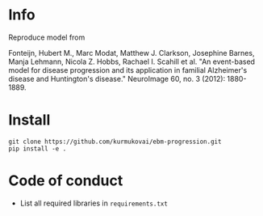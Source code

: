 # Info

Reproduce model from 

Fonteijn, Hubert M., Marc Modat, Matthew J. Clarkson, Josephine Barnes, Manja Lehmann,
Nicola Z. Hobbs, Rachael I. Scahill et al. "An event-based model for disease progression 
and its application in familial Alzheimer's disease and Huntington's disease."
NeuroImage 60, no. 3 (2012): 1880-1889.

# Install

```
git clone https://github.com/kurmukovai/ebm-progression.git
pip install -e .
```

# Code of conduct

- List all required libraries in `requirements.txt`
